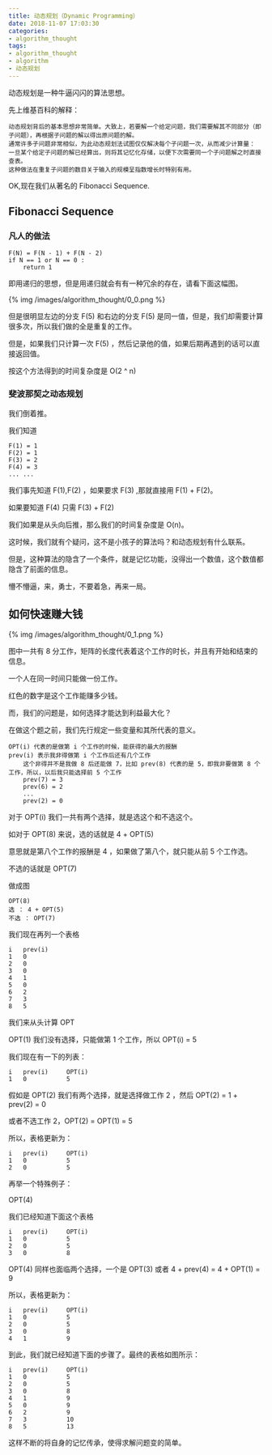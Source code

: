 ```yaml
---
title: 动态规划（Dynamic Programming）
date: 2018-11-07 17:03:30
categories:
- algorithm_thought
tags:
- algorithm_thought
- algorithm
- 动态规划
---
```

动态规划是一种牛逼闪闪的算法思想。

先上维基百科的解释：

	动态规划背后的基本思想非常简单。大致上，若要解一个给定问题，我们需要解其不同部分（即子问题），再根据子问题的解以得出原问题的解。
	通常许多子问题非常相似，为此动态规划法试图仅仅解决每个子问题一次，从而减少计算量：
	一旦某个给定子问题的解已经算出，则将其记忆化存储，以便下次需要同一个子问题解之时直接查表。
	这种做法在重复子问题的数目关于输入的规模呈指数增长时特别有用。

<!--more-->
OK,现在我们从著名的 Fibonacci Sequence.

## Fibonacci Sequence

### 凡人的做法

	F(N) = F(N - 1) + F(N - 2)
	if N == 1 or N == 0 :
		return 1

即用递归的思想，但是用递归就会有有一种冗余的存在，请看下面这幅图。

{% img /images/algorithm_thought/0_0.png %}

但是很明显左边的分支 F(5) 和右边的分支 F(5) 是同一值，但是，我们却需要计算很多次，所以我们做的全是重复的工作。

但是，如果我们只计算一次 F(5) ，然后记录他的值，如果后期再遇到的话可以直接返回值。

按这个方法得到的时间复杂度是 O(2 ^ n)

### 斐波那契之动态规划

我们倒着推。

我们知道 

	F(1) = 1
	F(2) = 1
	F(3) = 2
	F(4) = 3
	... ...
	
我们事先知道 F(1),F(2) ，如果要求 F(3) ,那就直接用 F(1) + F(2)。

如果要知道 F(4) 只需 F(3) + F(2)

我们如果是从头向后推，那么我们的时间复杂度是 O(n)。

这时候，我们就有个疑问，这不是小孩子的算法吗？和动态规划有什么联系。

但是，这种算法的隐含了一个条件，就是记忆功能，没得出一个数值，这个数值都隐含了前面的信息。

懵不懵逼，来，勇士，不要着急，再来一局。

## 如何快速赚大钱

{% img /images/algorithm_thought/0_1.png %}

图中一共有 8 分工作，矩阵的长度代表着这个工作的时长，并且有开始和结束的信息。

一个人在同一时间只能做一份工作。

红色的数字是这个工作能赚多少钱。

而，我们的问题是，如何选择才能达到利益最大化？

在做这个题之前，我们先行规定一些变量和其所代表的意义。

	OPT(i) 代表的是做第 i 个工作的时候，能获得的最大的报酬
	prev(i) 表示我非得做第 i 个工作后还有几个工作
		这个非得并不是我做 8 后还能做 7，比如 prev(8) 代表的是 5，即我非要做第 8 个工作，所以，以后我只能选择前 5 个工作
		prev(7) = 3
		prev(6) = 2
		...
		prev(2) = 0		

对于 OPT(i) 我们一共有两个选择，就是选这个和不选这个。

如对于 OPT(8) 来说，选的话就是 4 + OPT(5)

意思就是第八个工作的报酬是 4 ，如果做了第八个，就只能从前 5 个工作选。

不选的话就是 OPT(7)

做成图

	OPT(8)
	选 ： 4 + OPT(5)
	不选 ： OPT(7)
	
我们现在再列一个表格

	i   prev(i)
	1	0
	2	0
	3	0
	4	1
	5	0
	6	2
	7	3
	8	5
	
我们来从头计算 OPT

OPT(1) 我们没有选择，只能做第 1 个工作，所以 OPT(i) = 5

我们现在有一下的列表：

	i	prev(i)		OPT(i)
	1	0			5
	
假如是 OPT(2) 我们有两个选择，就是选择做工作 2 ，然后 OPT(2) = 1 + prev(2) = 0

或者不选工作 2，OPT(2) = OPT(1) = 5

所以，表格更新为：

	i	prev(i)		OPT(i)
	1	0			5
	2	0			5
	
再举一个特殊例子：

OPT(4)

我们已经知道下面这个表格

	i	prev(i)		OPT(i)
	1	0			5
	2	0			5
	3	0			8
	
OPT(4) 同样也面临两个选择，一个是 OPT(3) 或者 4 + prev(4) = 4 + OPT(1) = 9

所以，表格更新为：

	i	prev(i)		OPT(i)
	1	0			5
	2	0			5
	3	0			8
	4	1			9
	
到此，我们就已经知道下面的步骤了。最终的表格如图所示：

	i	prev(i)		OPT(i)
	1	0			5
	2	0			5
	3	0			8
	4	1			9
	5	0			9
	6	2			9
	7	3			10
	8	5			13
	
这样不断的将自身的记忆传承，使得求解问题变的简单。
 


